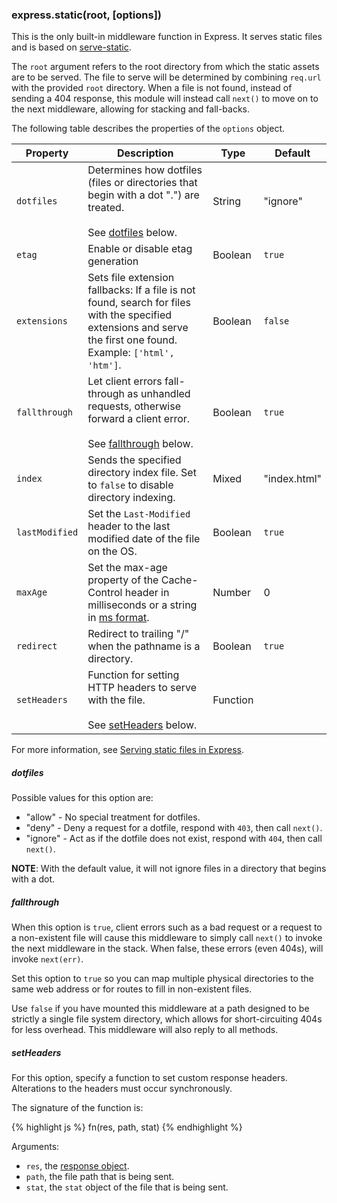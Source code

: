 <!---
 Copyright (c) 2016 StrongLoop, IBM, and Express Contributors
 License: MIT
-->

<h3 id='express.static' class='h2'>express.static(root, [options])</h3>

This is the only built-in middleware function in Express.
It serves static files and is based on [serve-static](https://github.com/expressjs/serve-static).

The `root` argument refers to the root directory from which the static assets are to be served.
The file to serve will be determined by combining `req.url` with the provided `root` directory.
When a file is not found, instead of sending a 404 response, this module will instead call `next()`
to move on to the next middleware, allowing for stacking and fall-backs.

The following table describes the properties of the `options` object.

| Property      | Description                                                           |   Type      | Default         |
|---------------|-----------------------------------------------------------------------|-------------|-----------------|
| `dotfiles`    | Determines how dotfiles (files or directories that begin with a dot ".") are treated.  <br/><br/>See [dotfiles](#dotfiles) below. | String | "ignore"|
| `etag`        | Enable or disable etag generation  | Boolean | `true` |
| `extensions`  | Sets file extension fallbacks: If a file is not found, search for files with the specified extensions and serve the first one found. Example: `['html', 'htm']`.| Boolean | `false` |
| `fallthrough`  | Let client errors fall-through as unhandled requests, otherwise forward a client error. <br/><br/>See [fallthrough](#fallthrough) below.| Boolean | `true` |
| `index`       | Sends the specified directory index file. Set to `false` to disable directory indexing. | Mixed | "index.html" |
| `lastModified` | Set the `Last-Modified` header to the last modified date of the file on the OS. | Boolean | `true` |
| `maxAge`      | Set the max-age property of the Cache-Control header in milliseconds or a string in [ms format](https://www.npmjs.org/package/ms). | Number | 0 |
| `redirect`    | Redirect to trailing "/" when the pathname is a directory. | Boolean | `true` |
| `setHeaders`  | Function for setting HTTP headers to serve with the file. <br/><br/>See [setHeaders](#setHeaders) below. | Function |  |

For more information, see [Serving static files in Express](/starter/static-files.html).

<h5 id='dotfiles'> dotfiles</h5>

Possible values for this option are:

- "allow" - No special treatment for dotfiles.
- "deny" - Deny a request for a dotfile, respond with `403`, then call `next()`.
- "ignore" - Act as if the dotfile does not exist, respond with `404`, then call `next()`.

**NOTE**: With the default value, it will not ignore files in a directory that begins with a dot.

<h5 id='fallthrough'>fallthrough</h5>

When this option is `true`, client errors such as a bad request or a request to a non-existent
file will cause this middleware to simply call `next()` to invoke the next middleware in the stack.
When false, these errors (even 404s), will invoke `next(err)`.

Set this option to `true` so you can map multiple physical directories
to the same web address or for routes to fill in non-existent files.

Use `false` if you have mounted this middleware at a path designed
to be strictly a single file system directory, which allows for short-circuiting 404s
for less overhead. This middleware will also reply to all methods.

<h5 id='setHeaders'>setHeaders</h5>

For this option, specify a function to set custom response headers. Alterations to the headers must occur synchronously.

The signature of the function is:

{% highlight js %}
fn(res, path, stat)
{% endhighlight %}

Arguments:

- `res`, the [response object](#res).
- `path`, the file path that is being sent.
- `stat`, the `stat` object of the file that is being sent.
